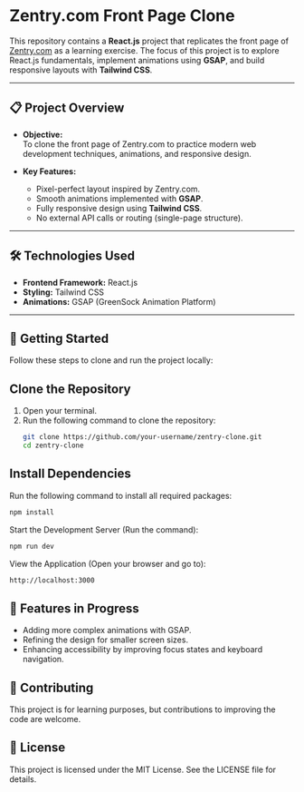 # Zentry.com Front Page Clone

This repository contains a **React.js** project that replicates the front page of [Zentry.com](https://zentry.com) as a learning exercise. The focus of this project is to explore React.js fundamentals, implement animations using **GSAP**, and build responsive layouts with **Tailwind CSS**.

---

## 📋 **Project Overview**

- **Objective:**  
  To clone the front page of Zentry.com to practice modern web development techniques, animations, and responsive design.

- **Key Features:**
  - Pixel-perfect layout inspired by Zentry.com.
  - Smooth animations implemented with **GSAP**.
  - Fully responsive design using **Tailwind CSS**.
  - No external API calls or routing (single-page structure).

---

## 🛠️ **Technologies Used**

- **Frontend Framework:** React.js  
- **Styling:** Tailwind CSS  
- **Animations:** GSAP (GreenSock Animation Platform)  

---

## 🚀 **Getting Started**

Follow these steps to clone and run the project locally:

## **Clone the Repository**
1. Open your terminal.
2. Run the following command to clone the repository:
   ```bash
   git clone https://github.com/your-username/zentry-clone.git
   cd zentry-clone

## Install Dependencies

Run the following command to install all required packages:
```bash
npm install
```

Start the Development Server (Run the command):
```bash
npm run dev
```

View the Application (Open your browser and go to):
```bash
http://localhost:3000
```

## 🌟 Features in Progress
- Adding more complex animations with GSAP.
- Refining the design for smaller screen sizes.
- Enhancing accessibility by improving focus states and keyboard navigation.

## 🤝 Contributing
This project is for learning purposes, but contributions to improving the code are welcome.

## 📄 License
This project is licensed under the MIT License. See the LICENSE file for details.
